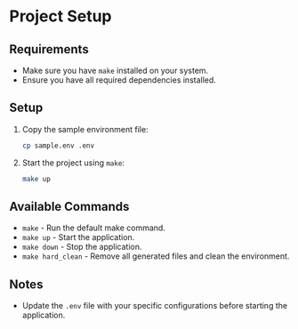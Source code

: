 # Project Setup

## Requirements
- Make sure you have `make` installed on your system.
- Ensure you have all required dependencies installed.

## Setup
1. Copy the sample environment file:
   ```sh
   cp sample.env .env
   ```
2. Start the project using `make`:
   ```sh
   make up
   ```

## Available Commands
- `make` - Run the default make command.
- `make up` - Start the application.
- `make down` - Stop the application.
- `make hard_clean` - Remove all generated files and clean the environment.

## Notes
- Update the `.env` file with your specific configurations before starting the application.

